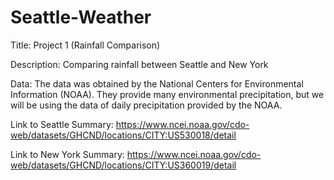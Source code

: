 # Seattle-Weather

Title: Project 1 (Rainfall Comparison)

Description: Comparing rainfall between Seattle and New York

Data: The data was obtained by the National Centers for Environmental Information (NOAA). They provide many environmental precipitation, but we will be using the data of daily precipitation provided by the NOAA.

Link to Seattle Summary: https://www.ncei.noaa.gov/cdo-web/datasets/GHCND/locations/CITY:US530018/detail

Link to New York Summary: https://www.ncei.noaa.gov/cdo-web/datasets/GHCND/locations/CITY:US360019/detail
